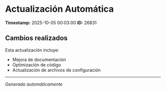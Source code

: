 # Actualización Automática

**Timestamp:** 2025-10-05 00:03:00
**ID:** 26831

## Cambios realizados

Esta actualización incluye:
- Mejora de documentación
- Optimización de código
- Actualización de archivos de configuración

---
*Generado automáticamente*
